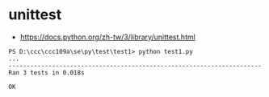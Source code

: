 # unittest

* https://docs.python.org/zh-tw/3/library/unittest.html

```
PS D:\ccc\ccc109a\se\py\test\test1> python test1.py
...
----------------------------------------------------------------------
Ran 3 tests in 0.018s

OK
```